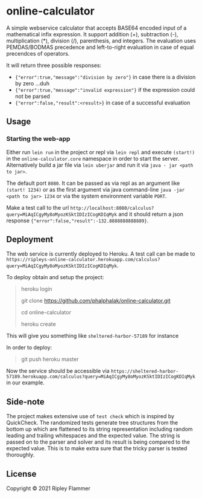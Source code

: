 # online-calculator

A simple webservice calculator that accepts BASE64 encoded input of a mathematical
infix expression. It support addition (+), subtraction (-), multiplication (*),
division (/), parenthesis, and integers. The evaluation uses PEMDAS/BODMAS precedence
and left-to-right evaluation in case of equal precendces of operators.

It will return three possible responses:
* `{"error":true,"message":"division by zero"}` in case there is a division by zero ...duh
* `{"error":true,"message":"invalid expression"}` if the expression could not be parsed
* `{"error":false,"result":<result>}` in case of a successful evaluation

## Usage

### Starting the web-app

Either run `lein run` in the project or repl via `lein repl` and execute `(start!)` in
the `online-calculator.core` namespace in order to start the server. Alternatively build
a jar file via `lein uberjar` and run it via `java - jar <path to jar>`.

The default port `8080`. It can be passed as via repl as an argument like `(start! 1234)`
or as the first argument via java command-line `java -jar <path to jar> 1234` or via the
system environment variable `PORT`.

Make a test call to the url `http://localhost:8080/calculus?query=MiAqICgyMy8oMyozKSktIDIzICogKDIqMyk` and it should return a json response `{"error":false,"result":-132.8888888888889}`.

## Deployment

The web service is currently deployed to Heroku. A test call can be made to
`https://ripleys-online-calculator.herokuapp.com/calculus?query=MiAqICgyMy8oMyozKSktIDIzICogKDIqMyk`.

To deploy obtain and setup the project:

> heroku login
>
> git clone https://github.com/phalphalak/online-calculator.git
>
> cd online-calculator
>
> heroku create

This will give you something like `sheltered-harbor-57189` for instance

In order to deploy:

> git push heroku master

Now the service should be accessible via `https://sheltered-harbor-57189.herokuapp.com/calculus?query=MiAqICgyMy8oMyozKSktIDIzICogKDIqMyk` in our example.

## Side-note

The project makes extensive use of `test check` which is inspired by QuickCheck.
The randomized tests generate tree structures from the bottom up which are flattened to its
string representation including random leading and trailing whitespaces and the expected value.
The string is passed on to the parser and solver and its result is being compared to the
expected value. This is to make extra sure that the tricky parser is tested thoroughly.

## License

Copyright © 2021 Ripley Flammer
